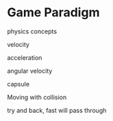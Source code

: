 # Game Paradigm

physics concepts



velocity

acceleration

angular velocity

capsule

Moving with collision

try and back, fast will pass through